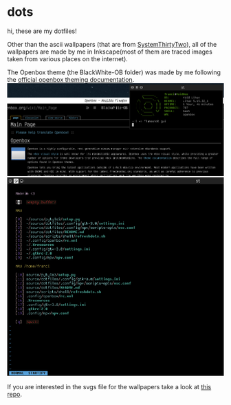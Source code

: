 # dots
hi, these are my dotfiles!

Other than the ascii wallpapers (that are from [SystemThirtyTwo](https://gitlab.com/SystemThirtyTwo/ascii-wallpapers)), all of the wallpapers are made by me in Inkscape(most of them are traced images taken from various places on the internet).

The Openbox theme (the BlackWhite-OB folder) was made by me following the [official openbox theming documentation](http://openbox.org/wiki/Help:Themes).
![Alt text](screenshots/Screenshot1.png)
![Alt text](screenshots/Screenshot2.png)

If you are interested in the svgs file for the wallpapers take a look at [this repo](https://gitlab.com/francicoria/vectorart).
